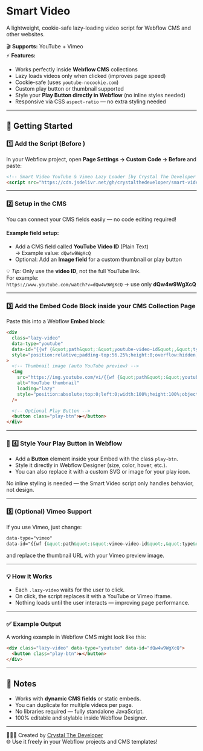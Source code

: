 # Smart Video

A lightweight, cookie-safe lazy-loading video script for Webflow CMS and other websites.

🎬 **Supports:** YouTube + Vimeo  
⚡ **Features:**
- Works perfectly inside **Webflow CMS** collections  
- Lazy loads videos only when clicked (improves page speed)  
- Cookie-safe (uses `youtube-nocookie.com`)  
- Custom play button or thumbnail supported  
- Style your **Play Button directly in Webflow** (no inline styles needed)  
- Responsive via CSS `aspect-ratio` — no extra styling needed  

---

## 🚀 Getting Started

### 1️⃣ Add the Script (Before </body>)
In your Webflow project, open **Page Settings → Custom Code → Before </body>** and paste:

```html
<!-- Smart Video YouTube & Vimeo Lazy Loader [by Crystal The Developer Inc.] -->
<script src="https://cdn.jsdelivr.net/gh/crystalthedeveloper/smart-video-app@v1.0.1/smart-video.js" defer></script>
```

---

### 2️⃣ Setup in the CMS
You can connect your CMS fields easily — no code editing required!

#### Example field setup:
- Add a CMS field called **YouTube Video ID** (Plain Text)  
  → Example value: `dQw4w9WgXcQ`  
- Optional: Add an **Image field** for a custom thumbnail or play button  

💡 *Tip:* Only use the **video ID**, not the full YouTube link.  
For example:  
`https://www.youtube.com/watch?v=dQw4w9WgXcQ` → use only **dQw4w9WgXcQ**

---

### 3️⃣ Add the Embed Code Block inside your CMS Collection Page

Paste this into a Webflow **Embed block**:

```html
<div 
  class="lazy-video" 
  data-type="youtube"
  data-id="{{wf {&quot;path&quot;:&quot;youtube-video-id&quot;,&quot;type&quot;:&quot;PlainText&quot;\} }}"
  style="position:relative;padding-top:56.25%;height:0;overflow:hidden;cursor:pointer;"
>
  <!-- Thumbnail image (auto YouTube preview) -->
  <img 
    src="https://img.youtube.com/vi/{{wf {&quot;path&quot;:&quot;youtube-video-id&quot;,&quot;type&quot;:&quot;PlainText&quot;\} }}/hqdefault.jpg" 
    alt="YouTube thumbnail" 
    loading="lazy" 
    style="position:absolute;top:0;left:0;width:100%;height:100%;object-fit:cover;" 
  />

  <!-- Optional Play Button -->
  <button class="play-btn">▶</button>
</div>
```

---

### 🎨 4️⃣ Style Your Play Button in Webflow
- Add a **Button** element inside your Embed with the class `play-btn`.  
- Style it directly in Webflow Designer (size, color, hover, etc.).  
- You can also replace it with a custom SVG or image for your play icon.  

No inline styling is needed — the Smart Video script only handles behavior, not design.

---

### 5️⃣ (Optional) Vimeo Support
If you use Vimeo, just change:
```html
data-type="vimeo"
data-id="{{wf {&quot;path&quot;:&quot;vimeo-video-id&quot;,&quot;type&quot;:&quot;PlainText&quot;\} }}"
```
and replace the thumbnail URL with your Vimeo preview image.

---

### 💡 How it Works
- Each `.lazy-video` waits for the user to click.  
- On click, the script replaces it with a YouTube or Vimeo iframe.  
- Nothing loads until the user interacts — improving page performance.  

---

### ✅ Example Output
A working example in Webflow CMS might look like this:

```html
<div class="lazy-video" data-type="youtube" data-id="dQw4w9WgXcQ">
  <button class="play-btn">▶</button>
</div>
```

---

## 🧠 Notes
- Works with **dynamic CMS fields** or static embeds.  
- You can duplicate for multiple videos per page.  
- No libraries required — fully standalone JavaScript.  
- 100% editable and stylable inside Webflow Designer.  

---

👩🏽‍💻 Created by [Crystal The Developer](https://www.crystalthedeveloper.ca)  
🌐 Use it freely in your Webflow projects and CMS templates!

